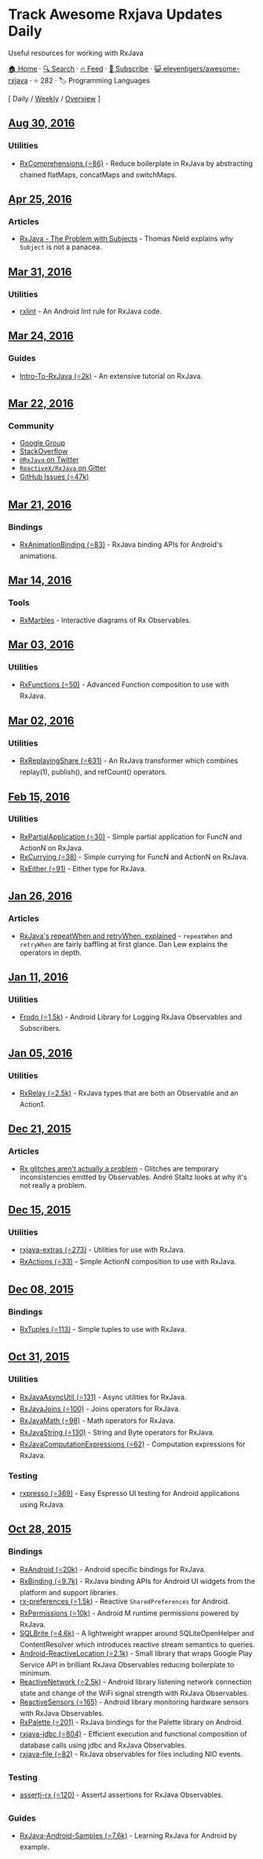 # Track Awesome Rxjava Updates Daily

Useful resources for working with RxJava

[🏠 Home](/README.md) · [🔍 Search](https://test.trackawesomelist.com/search/) · [🔥 Feed](https://test.trackawesomelist.com/eleventigers/awesome-rxjava/rss.xml) · [📮 Subscribe](https://trackawesomelist.us17.list-manage.com/subscribe?u=d2f0117aa829c83a63ec63c2f&id=36a103854c) · [😺 eleventigers/awesome-rxjava](https://github.com/eleventigers/awesome-rxjava) · ⭐ 282 · 🏷️ Programming Languages

[ Daily / [Weekly](/content/eleventigers/awesome-rxjava/week/README.md) / [Overview](/content/eleventigers/awesome-rxjava/readme/README.md) ]

## [Aug 30, 2016](/content/2016/08/30/README.md)

### Utilities

*   [RxComprehensions (⭐86)](https://github.com/pakoito/RxComprehensions) - Reduce boilerplate in RxJava by abstracting chained flatMaps, concatMaps and switchMaps.

## [Apr 25, 2016](/content/2016/04/25/README.md)

### Articles

*   [RxJava - The Problem with Subjects](http://tomstechnicalblog.blogspot.co.uk/2016/03/rxjava-problem-with-subjects.html) - Thomas Nield explains why `Subject` is not a panacea.

## [Mar 31, 2016](/content/2016/03/31/README.md)

### Utilities

*   [rxlint](https://bitbucket.org/littlerobots/rxlint) - An Android lint rule for RxJava code.

## [Mar 24, 2016](/content/2016/03/24/README.md)

### Guides

*   [Intro-To-RxJava (⭐2k)](https://github.com/Froussios/Intro-To-RxJava) - An extensive tutorial on RxJava.

## [Mar 22, 2016](/content/2016/03/22/README.md)

### Community

*   [Google Group](http://groups.google.com/d/forum/rxjava)
*   [StackOverflow](http://stackoverflow.com/search?q=rx-java)
*   [`@RxJava` on Twitter](http://twitter.com/RxJava)
*   [`ReactiveX/RxJava` on Gitter](https://gitter.im/ReactiveX/RxJava)
*   [GitHub Issues (⭐47k)](https://github.com/ReactiveX/RxJava/issues)

## [Mar 21, 2016](/content/2016/03/21/README.md)

### Bindings

*   [RxAnimationBinding (⭐83)](https://github.com/blipinsk/RxAnimationBinding) - RxJava binding APIs for Android's animations.

## [Mar 14, 2016](/content/2016/03/14/README.md)

### Tools

*   [RxMarbles](http://rxmarbles.com/) - Interactive diagrams of Rx Observables.

## [Mar 03, 2016](/content/2016/03/03/README.md)

### Utilities

*   [RxFunctions (⭐50)](https://github.com/pakoito/RxFunctions) - Advanced Function composition to use with RxJava.

## [Mar 02, 2016](/content/2016/03/02/README.md)

### Utilities

*   [RxReplayingShare (⭐631)](https://github.com/JakeWharton/RxReplayingShare) - An RxJava transformer which combines replay(1), publish(), and refCount() operators.

## [Feb 15, 2016](/content/2016/02/15/README.md)

### Utilities

*   [RxPartialApplication (⭐30)](https://github.com/pakoito/RxPartialApplication) - Simple partial application for FuncN and ActionN on RxJava.
*   [RxCurrying (⭐38)](https://github.com/pakoito/RxCurrying) - Simple currying for FuncN and ActionN on RxJava.
*   [RxEither (⭐91)](https://github.com/eleventigers/rxeither) - Either type for RxJava.

## [Jan 26, 2016](/content/2016/01/26/README.md)

### Articles

*   [RxJava's repeatWhen and retryWhen, explained](http://blog.danlew.net/2016/01/25/rxjavas-repeatwhen-and-retrywhen-explained/) - `repeatWhen` and `retryWhen` are fairly baffling at first glance. Dan Lew explains the operators in depth.

## [Jan 11, 2016](/content/2016/01/11/README.md)

### Utilities

*   [Frodo (⭐1.5k)](https://github.com/android10/frodo) - Android Library for Logging RxJava Observables and Subscribers.

## [Jan 05, 2016](/content/2016/01/05/README.md)

### Utilities

*   [RxRelay (⭐2.5k)](https://github.com/JakeWharton/RxRelay) - RxJava types that are both an Observable and an Action1.

## [Dec 21, 2015](/content/2015/12/21/README.md)

### Articles

*   [Rx glitches aren't actually a problem](http://staltz.com/rx-glitches-arent-actually-a-problem.html) - Glitches are temporary inconsistencies emitted by Observables. André Staltz looks at why it's not really a problem.

## [Dec 15, 2015](/content/2015/12/15/README.md)

### Utilities

*   [rxjava-extras (⭐273)](https://github.com/davidmoten/rxjava-extras) - Utilities for use with RxJava.
*   [RxActions (⭐33)](https://github.com/pakoito/RxActions) - Simple ActionN composition to use with RxJava.

## [Dec 08, 2015](/content/2015/12/08/README.md)

### Bindings

*   [RxTuples (⭐113)](https://github.com/pakoito/RxTuples) - Simple tuples to use with RxJava.

## [Oct 31, 2015](/content/2015/10/31/README.md)

### Utilities

*   [RxJavaAsyncUtil (⭐131)](https://github.com/ReactiveX/RxJavaAsyncUtil) - Async utilities for RxJava.
*   [RxJavaJoins (⭐100)](https://github.com/ReactiveX/RxJavaJoins) - Joins operators for RxJava.
*   [RxJavaMath (⭐98)](https://github.com/ReactiveX/RxJavaMath) - Math operators for RxJava.
*   [RxJavaString (⭐130)](https://github.com/ReactiveX/RxJavaString) -
    String and Byte operators for RxJava.
*   [RxJavaComputationExpressions (⭐62)](https://github.com/ReactiveX/RxJavaComputationExpressions) - Computation expressions for RxJava.

### Testing

*   [rxpresso (⭐369)](https://github.com/novoda/rxpresso) - Easy Espresso UI testing for Android applications using RxJava.

## [Oct 28, 2015](/content/2015/10/28/README.md)

### Bindings

*   [RxAndroid (⭐20k)](https://github.com/ReactiveX/RxAndroid) - Android specific bindings for RxJava.
*   [RxBinding (⭐9.7k)](https://github.com/JakeWharton/RxBinding) - RxJava binding APIs for Android UI widgets from the platform and support libraries.
*   [rx-preferences (⭐1.5k)](https://github.com/f2prateek/rx-preferences) - Reactive `SharedPreferences` for Android.
*   [RxPermissions (⭐10k)](https://github.com/tbruyelle/RxPermissions) - Android M runtime permissions powered by RxJava.
*   [SQLBrite (⭐4.6k)](https://github.com/square/sqlbrite) - A lightweight wrapper around SQLiteOpenHelper and ContentResolver which introduces reactive stream semantics to queries.
*   [Android-ReactiveLocation (⭐2.1k)](https://github.com/mcharmas/Android-ReactiveLocation) - Small library that wraps Google Play Service API in brilliant RxJava Observables reducing boilerplate to minimum.
*   [ReactiveNetwork (⭐2.5k)](https://github.com/pwittchen/ReactiveNetwork) - Android library listening network connection state and change of the WiFi signal strength with RxJava Observables.
*   [ReactiveSensors (⭐165)](https://github.com/pwittchen/ReactiveSensors) - Android library monitoring hardware sensors with RxJava Observables.
*   [RxPalette (⭐201)](https://github.com/hzsweers/RxPalette) - RxJava bindings for the Palette library on Android.
*   [rxjava-jdbc (⭐804)](https://github.com/davidmoten/rxjava-jdbc) - Efficient execution and functional composition of database calls using jdbc and RxJava Observables.
*   [rxjava-file (⭐82)](https://github.com/davidmoten/rxjava-file) - RxJava observables for files including NIO events.

### Testing

*   [assertj-rx (⭐120)](https://github.com/ribot/assertj-rx) - AssertJ assertions for RxJava Observables.

### Guides

*   [RxJava-Android-Samples (⭐7.6k)](https://github.com/kaushikgopal/RxJava-Android-Samples) - Learning RxJava for Android by example.